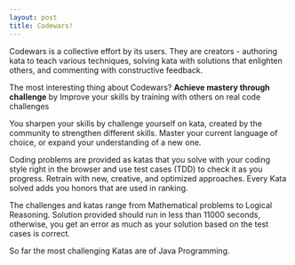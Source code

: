 ```yaml
---
layout: post
title: Codewars!
---
```


Codewars is a collective effort by its users. They are creators - authoring kata to teach various techniques, solving kata with solutions that enlighten others, and commenting with constructive feedback.

The most interesting thing about Codewars? **Achieve mastery through challenge** by Improve your skills by training with others on real code challenges

You sharpen your skills by challenge yourself on kata, created by the community to strengthen different skills. Master your current language of choice, or expand your understanding of a new one.

Coding problems are provided as katas that you solve with your coding style right in the browser and use test cases (TDD) to check it as you progress. Retrain with new, creative, and optimized approaches. Every Kata solved adds you honors that are used in ranking.

The challenges and katas range from Mathematical problems to Logical Reasoning. Solution provided should run in less than 11000 seconds, otherwise, you get an error as much as your solution based on the test cases is correct.

So far the most challenging Katas are of Java Programming.
